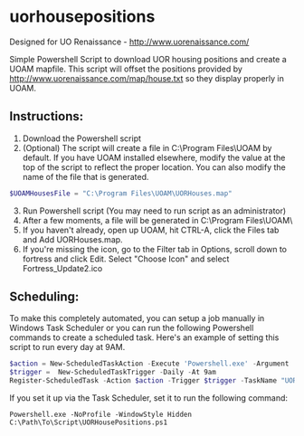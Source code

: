 # uorhousepositions
Designed for UO Renaissance - http://www.uorenaissance.com/

Simple Powershell Script to download UOR housing positions and create a UOAM mapfile.  This script will offset the positions provided by http://www.uorenaissance.com/map/house.txt so they display properly in UOAM.

## Instructions:

1. Download the Powershell script
2. (Optional) The script will create a file in C:\Program Files\UOAM by default.  If you have UOAM installed elsewhere, modify the value at the top of the script to reflect the proper location.  You can also modify the name of the file that is generated. 

```powershell
$UOAMHousesFile = "C:\Program Files\UOAM\UORHouses.map"
```

3. Run Powershell script (You may need to run script as an administrator)
4. After a few moments, a file will be generated in C:\Program Files\UOAM\
5. If you haven't already, open up UOAM, hit CTRL-A, click the Files tab and Add UORHouses.map.
6. If you're missing the icon, go to the Filter tab in Options, scroll down to fortress and click Edit. Select "Choose Icon" and select Fortress_Update2.ico

## Scheduling:

To make this completely automated, you can setup a job manually in Windows Task Scheduler or you can run the following Powershell commands to create a scheduled task.  Here's an example of setting this script to run every day at 9AM.

```powershell
$action = New-ScheduledTaskAction -Execute 'Powershell.exe' -Argument '-NoProfile -WindowStyle Hidden C:\Path\To\Script\UORHousePositions.ps1' 
$trigger =  New-ScheduledTaskTrigger -Daily -At 9am 
Register-ScheduledTask -Action $action -Trigger $trigger -TaskName "UOR House Map Update" -Description "Daily update of the UOR house locations for UOAM" -RunLevel Highest
```

If you set it up via the Task Scheduler, set it to run the following command:

```
Powershell.exe -NoProfile -WindowStyle Hidden C:\Path\To\Script\UORHousePositions.ps1
```
